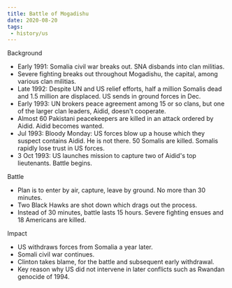 ```yaml
---
title: Battle of Mogadishu
date: 2020-08-20
tags:
 - history/us
---
```


Background
 - Early 1991: Somalia civil war breaks out. SNA disbands into clan militias. 
 - Severe fighting breaks out throughout Mogadishu, the capital, among various clan militias.
 - Late 1992: Despite UN and US relief efforts, half a million Somalis dead and 
 1.5 million are displaced. US sends in ground forces in Dec.
 - Early 1993: UN brokers peace agreement among 15 or so clans, but one of the larger clan leaders,
 Aidid, doesn't cooperate.
 - Almost 60 Pakistani peacekeepers are killed in an attack ordered by Aidid. Aidid becomes 
 wanted.
 - Jul 1993: Bloody Monday: US forces blow up a house which they suspect contains Aidid. He is not
 there. 50 Somalis are killed. Somalis rapidly lose trust in US forces.
 - 3 Oct 1993: US launches mission to capture two of Aidid's top lieutenants. Battle begins.
 
 Battle
  - Plan is to enter by air, capture, leave by ground. No more than 30 minutes.
  - Two Black Hawks are shot down which drags out the process.
  - Instead of 30 minutes, battle lasts 15 hours. Severe fighting ensues and 18 Americans are
  killed.
  
 Impact
  - US withdraws forces from Somalia a year later.
  - Somali civil war continues.
  - Clinton takes blame, for the battle and subsequent early withdrawal.
  - Key reason why US did not intervene in later conflicts such as Rwandan genocide of 1994.
  
